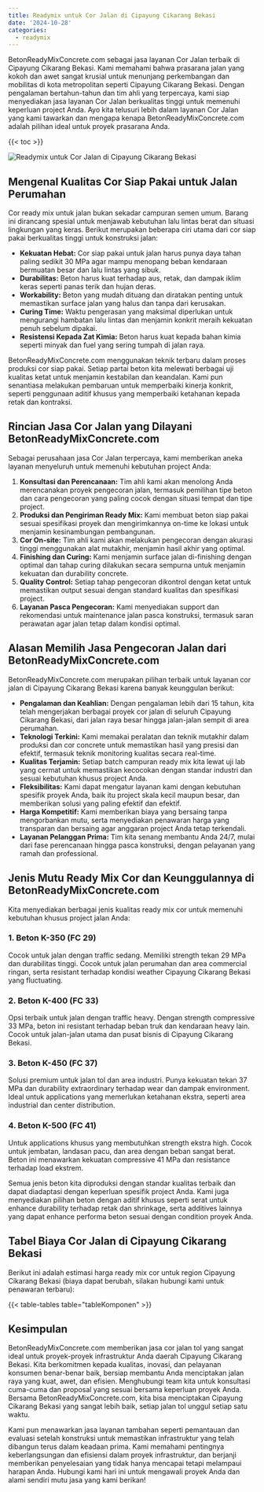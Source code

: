 ```yaml
---
title: Readymix untuk Cor Jalan di Cipayung Cikarang Bekasi
date: '2024-10-28'
categories:
  - readymix
---
```


BetonReadyMixConcrete.com sebagai jasa layanan Cor Jalan terbaik di Cipayung Cikarang Bekasi. Kami memahami bahwa prasarana jalan yang kokoh dan awet sangat krusial untuk menunjang perkembangan dan mobilitas di kota metropolitan seperti Cipayung Cikarang Bekasi. Dengan pengalaman bertahun-tahun dan tim ahli yang terpercaya, kami siap menyediakan jasa layanan Cor Jalan berkualitas tinggi untuk memenuhi keperluan project Anda. Ayo kita telusuri lebih dalam layanan Cor Jalan yang kami tawarkan dan mengapa kenapa BetonReadyMixConcrete.com adalah pilihan ideal untuk proyek prasarana Anda.

{{< toc >}}

![Readymix untuk Cor Jalan di Cipayung Cikarang Bekasi](https://betoncor8.github.io/cor/harga-beton-readymix-concrete%20(24).png)

## Mengenal Kualitas Cor Siap Pakai untuk Jalan Perumahan

Cor ready mix untuk jalan bukan sekadar campuran semen umum. Barang ini dirancang spesial untuk menjawab kebutuhan lalu lintas berat dan situasi lingkungan yang keras. Berikut merupakan beberapa ciri utama dari cor siap pakai berkualitas tinggi untuk konstruksi jalan:

- **Kekuatan Hebat:** Cor siap pakai untuk jalan harus punya daya tahan paling sedikit 30 MPa agar mampu menopang beban kendaraan bermuatan besar dan lalu lintas yang sibuk.
- **Durabilitas:** Beton harus kuat terhadap aus, retak, dan dampak iklim keras seperti panas terik dan hujan deras.
- **Workability:** Beton yang mudah dituang dan diratakan penting untuk memastikan surface jalan yang halus dan tanpa dari kerusakan.
- **Curing Time:** Waktu pengerasan yang maksimal diperlukan untuk mengurangi hambatan lalu lintas dan menjamin konkrit meraih kekuatan penuh sebelum dipakai.
- **Resistensi Kepada Zat Kimia:** Beton harus kuat kepada bahan kimia seperti minyak dan fuel yang sering tumpah di jalan raya.

BetonReadyMixConcrete.com menggunakan teknik terbaru dalam proses produksi cor siap pakai. Setiap partai beton kita melewati berbagai uji kualitas ketat untuk menjamin kestabilan dan keandalan. Kami pun senantiasa melakukan pembaruan untuk memperbaiki kinerja konkrit, seperti penggunaan aditif khusus yang memperbaiki ketahanan kepada retak dan kontraksi.

## Rincian Jasa Cor Jalan yang Dilayani BetonReadyMixConcrete.com

Sebagai perusahaan jasa Cor Jalan terpercaya, kami memberikan aneka layanan menyeluruh untuk memenuhi kebutuhan project Anda:

1. **Konsultasi dan Perencanaan:** Tim ahli kami akan menolong Anda merencanakan proyek pengecoran jalan, termasuk pemilihan tipe beton dan cara pengecoran yang paling cocok dengan situasi tempat dan tipe project.
2. **Produksi dan Pengiriman Ready Mix:** Kami membuat beton siap pakai sesuai spesifikasi proyek dan mengirimkannya on-time ke lokasi untuk menjamin kesinambungan pembangunan.
3. **Cor On-site:** Tim ahli kami akan melakukan pengecoran dengan akurasi tinggi menggunakan alat mutakhir, menjamin hasil akhir yang optimal.
4. **Finishing dan Curing:** Kami menjamin surface jalan di-finishing dengan optimal dan tahap curing dilakukan secara sempurna untuk menjamin kekuatan dan durability concrete.
5. **Quality Control:** Setiap tahap pengecoran dikontrol dengan ketat untuk memastikan output sesuai dengan standard kualitas dan spesifikasi project.
6. **Layanan Pasca Pengecoran:** Kami menyediakan support dan rekomendasi untuk maintenance jalan pasca konstruksi, termasuk saran perawatan agar jalan tetap dalam kondisi optimal.

## Alasan Memilih Jasa Pengecoran Jalan dari BetonReadyMixConcrete.com

BetonReadyMixConcrete.com merupakan pilihan terbaik untuk layanan cor jalan di Cipayung Cikarang Bekasi karena banyak keunggulan berikut:

- **Pengalaman dan Keahlian:** Dengan pengalaman lebih dari 15 tahun, kita telah mengerjakan berbagai proyek cor jalan di seluruh Cipayung Cikarang Bekasi, dari jalan raya besar hingga jalan-jalan sempit di area perumahan.
- **Teknologi Terkini:** Kami memakai peralatan dan teknik mutakhir dalam produksi dan cor concrete untuk memastikan hasil yang presisi dan efektif, termasuk teknik monitoring kualitas secara real-time.
- **Kualitas Terjamin:** Setiap batch campuran ready mix kita lewat uji lab yang cermat untuk memastikan kecocokan dengan standar industri dan sesuai kebutuhan khusus project Anda.
- **Fleksibilitas:** Kami dapat mengatur layanan kami dengan kebutuhan spesifik proyek Anda, baik itu project skala kecil maupun besar, dan memberikan solusi yang paling efektif dan efektif.
- **Harga Kompetitif:** Kami memberikan biaya yang bersaing tanpa mengorbankan mutu, serta menyediakan penawaran harga yang transparan dan bersaing agar anggaran project Anda tetap terkendali.
- **Layanan Pelanggan Prima:** Tim kita senang membantu Anda 24/7, mulai dari fase perencanaan hingga pasca konstruksi, dengan pelayanan yang ramah dan professional.

## Jenis Mutu Ready Mix Cor dan Keunggulannya di BetonReadyMixConcrete.com

Kita menyediakan berbagai jenis kualitas ready mix cor untuk memenuhi kebutuhan khusus project jalan Anda:

### 1\. Beton K-350 (FC 29)

Cocok untuk jalan dengan traffic sedang. Memiliki strength tekan 29 MPa dan durabilitas tinggi. Cocok untuk jalan perumahan dan area commercial ringan, serta resistant terhadap kondisi weather Cipayung Cikarang Bekasi yang fluctuating.

### 2\. Beton K-400 (FC 33)

Opsi terbaik untuk jalan dengan traffic heavy. Dengan strength compressive 33 MPa, beton ini resistant terhadap beban truk dan kendaraan heavy lain. Cocok untuk jalan-jalan utama dan pusat bisnis di Cipayung Cikarang Bekasi.

### 3\. Beton K-450 (FC 37)

Solusi premium untuk jalan tol dan area industri. Punya kekuatan tekan 37 MPa dan durability extraordinary terhadap wear dan dampak environment. Ideal untuk applications yang memerlukan ketahanan ekstra, seperti area industrial dan center distribution.

### 4\. Beton K-500 (FC 41)

Untuk applications khusus yang membutuhkan strength ekstra high. Cocok untuk jembatan, landasan pacu, dan area dengan beban sangat berat. Beton ini menawarkan kekuatan compressive 41 MPa dan resistance terhadap load ekstrem.

Semua jenis beton kita diproduksi dengan standar kualitas terbaik dan dapat diadaptasi dengan keperluan spesifik project Anda. Kami juga menyediakan pilihan beton dengan aditif khusus seperti serat untuk enhance durability terhadap retak dan shrinkage, serta additives lainnya yang dapat enhance performa beton sesuai dengan condition proyek Anda.

## Tabel Biaya Cor Jalan di Cipayung Cikarang Bekasi

Berikut ini adalah estimasi harga ready mix cor untuk region Cipayung Cikarang Bekasi (biaya dapat berubah, silakan hubungi kami untuk penawaran terbaru):

{{< table-tables table="tableKomponen" >}}

## Kesimpulan

BetonReadyMixConcrete.com memberikan jasa cor jalan tol yang sangat ideal untuk proyek-proyek infrastruktur Anda daerah Cipayung Cikarang Bekasi. Kita berkomitmen kepada kualitas, inovasi, dan pelayanan konsumen benar-benar baik, bersiap membantu Anda menciptakan jalan raya yang kuat, awet, dan efisien. Menghubungi team kita untuk konsultasi cuma-cuma dan proposal yang sesuai bersama keperluan proyek Anda. Bersama BetonReadyMixConcrete.com, kita bisa menciptakan Cipayung Cikarang Bekasi yang sangat lebih baik, setiap jalan tol unggul setiap satu waktu.

Kami pun menawarkan jasa layanan tambahan seperti pemantauan dan evaluasi setelah konstruksi untuk memastikan infrastruktur yang telah dibangun terus dalam keadaan prima. Kami memahami pentingnya keberlangsungan dan efisiensi dalam proyek infrastruktur, dan berjanji memberikan penyelesaian yang tidak hanya mencapai tetapi melampaui harapan Anda. Hubungi kami hari ini untuk mengawali proyek Anda dan alami sendiri mutu jasa yang kami berikan!
